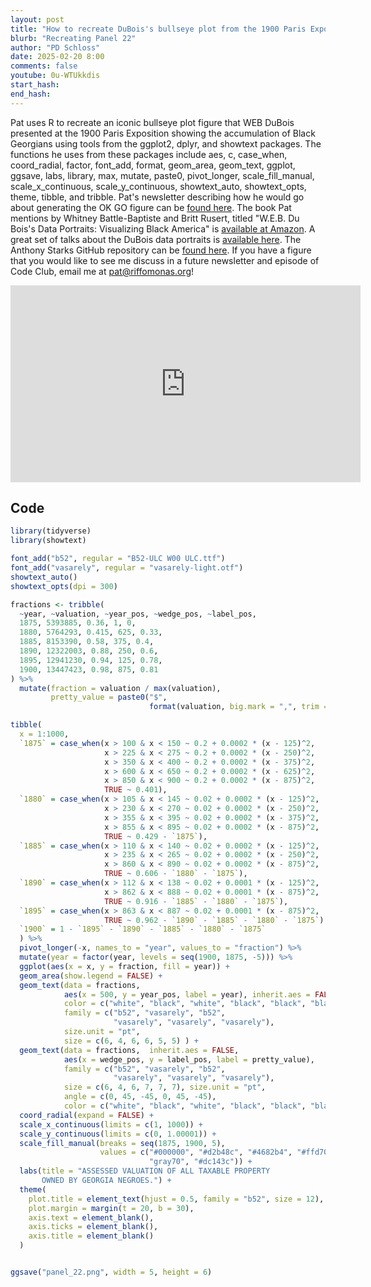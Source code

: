 ```yaml
---
layout: post
title: "How to recreate DuBois's bullseye plot from the 1900 Paris Exposition using R and ggplot2 (CC343)"
blurb: "Recreating Panel 22"
author: "PD Schloss"
date: 2025-02-20 8:00
comments: false
youtube: 0u-WTUkkdis
start_hash: 
end_hash: 
---
```


Pat uses R to recreate an iconic bullseye plot figure that WEB DuBois presented at the 1900 Paris Exposition showing the accumulation of Black Georgians using tools from the ggplot2, dplyr, and showtext packages. The functions he uses from these packages include aes, c, case_when, coord_radial, factor, font_add, format, geom_area, geom_text, ggplot, ggsave, labs, library, max, mutate, paste0, pivot_longer, scale_fill_manual, scale_x_continuous, scale_y_continuous, showtext_auto, showtext_opts, theme, tibble, and tribble. Pat's newsletter describing how he would go about generating the OK GO figure can be [found here](https://shop.riffomonas.org/posts/when-it-comes-to-learning-data-viz-steal-like-an-artist). The book Pat mentions by Whitney Battle-Baptiste and Britt Rusert, titled "W.E.B. Du Bois's Data Portraits: Visualizing Black America" is [available at Amazon](https://amzn.to/4heJOWZ). A great set of talks about the DuBois data portraits is [available here](https://www.youtube.com/watch?v=ZZST1AZj-dQ&ab_channel=Tableau). The Anthony Starks GitHub repository can be [found here](https://github.com/ajstarks/dubois-data-portraits/). If you have a figure that you would like to see me discuss in a future newsletter and episode of Code Club, email me at pat@riffomonas.org!

<iframe style="margin: 0 auto;display:block;" width="560" height="315" src="https://www.youtube.com/embed/{{ page.youtube }}" frameborder="0" allow="accelerometer; autoplay; encrypted-media; gyroscope; picture-in-picture" allowfullscreen></iframe>

## Code

```R
library(tidyverse)
library(showtext)

font_add("b52", regular = "B52-ULC W00 ULC.ttf")
font_add("vasarely", regular = "vasarely-light.otf")
showtext_auto()
showtext_opts(dpi = 300)

fractions <- tribble(
  ~year, ~valuation, ~year_pos, ~wedge_pos, ~label_pos,
  1875, 5393885, 0.36, 1, 0,
  1880, 5764293, 0.415, 625, 0.33,
  1885, 8153390, 0.58, 375, 0.4,
  1890, 12322003, 0.88, 250, 0.6,
  1895, 12941230, 0.94, 125, 0.78,
  1900, 13447423, 0.98, 875, 0.81
) %>%
  mutate(fraction = valuation / max(valuation),
         pretty_value = paste0("$", 
                               format(valuation, big.mark = ",", trim = TRUE)))

tibble(
  x = 1:1000,
  `1875` = case_when(x > 100 & x < 150 ~ 0.2 + 0.0002 * (x - 125)^2,
                     x > 225 & x < 275 ~ 0.2 + 0.0002 * (x - 250)^2,
                     x > 350 & x < 400 ~ 0.2 + 0.0002 * (x - 375)^2,
                     x > 600 & x < 650 ~ 0.2 + 0.0002 * (x - 625)^2,
                     x > 850 & x < 900 ~ 0.2 + 0.0002 * (x - 875)^2,
                     TRUE ~ 0.401),
  `1880` = case_when(x > 105 & x < 145 ~ 0.02 + 0.0002 * (x - 125)^2,
                     x > 230 & x < 270 ~ 0.02 + 0.0002 * (x - 250)^2,
                     x > 355 & x < 395 ~ 0.02 + 0.0002 * (x - 375)^2,
                     x > 855 & x < 895 ~ 0.02 + 0.0002 * (x - 875)^2,
                     TRUE ~ 0.429 - `1875`),
  `1885` = case_when(x > 110 & x < 140 ~ 0.02 + 0.0002 * (x - 125)^2,
                     x > 235 & x < 265 ~ 0.02 + 0.0002 * (x - 250)^2,
                     x > 860 & x < 890 ~ 0.02 + 0.0002 * (x - 875)^2,
                     TRUE ~ 0.606 - `1880` - `1875`), 
  `1890` = case_when(x > 112 & x < 138 ~ 0.02 + 0.0001 * (x - 125)^2,
                     x > 862 & x < 888 ~ 0.02 + 0.0001 * (x - 875)^2,
                     TRUE ~ 0.916 - `1885` - `1880` - `1875`),
  `1895` = case_when(x > 863 & x < 887 ~ 0.02 + 0.0001 * (x - 875)^2,
                     TRUE ~ 0.962 - `1890` - `1885` - `1880` - `1875`),
  `1900` = 1 - `1895` - `1890` - `1885` - `1880` - `1875`
  ) %>% 
  pivot_longer(-x, names_to = "year", values_to = "fraction") %>%
  mutate(year = factor(year, levels = seq(1900, 1875, -5))) %>%
  ggplot(aes(x = x, y = fraction, fill = year)) + 
  geom_area(show.legend = FALSE) +
  geom_text(data = fractions,
            aes(x = 500, y = year_pos, label = year), inherit.aes = FALSE,
            color = c("white", "black", "white", "black", "black", "black"),
            family = c("b52", "vasarely", "b52",
                       "vasarely", "vasarely", "vasarely"),
            size.unit = "pt",
            size = c(6, 4, 6, 6, 5, 5) ) +
  geom_text(data = fractions,  inherit.aes = FALSE,
            aes(x = wedge_pos, y = label_pos, label = pretty_value),
            family = c("b52", "vasarely", "b52",
                       "vasarely", "vasarely", "vasarely"),
            size = c(6, 4, 6, 7, 7, 7), size.unit = "pt",
            angle = c(0, 45, -45, 0, 45, -45),
            color = c("white", "black", "white", "black", "black", "black")) +
  coord_radial(expand = FALSE) + 
  scale_x_continuous(limits = c(1, 1000)) +
  scale_y_continuous(limits = c(0, 1.00001)) +
  scale_fill_manual(breaks = seq(1875, 1900, 5),
                    values = c("#000000", "#d2b48c", "#4682b4", "#ffd700",
                               "gray70", "#dc143c")) +
  labs(title = "ASSESSED VALUATION OF ALL TAXABLE PROPERTY
       OWNED BY GEORGIA NEGROES.") +
  theme(
    plot.title = element_text(hjust = 0.5, family = "b52", size = 12),
    plot.margin = margin(t = 20, b = 30),
    axis.text = element_blank(),
    axis.ticks = element_blank(),
    axis.title = element_blank()
  )


ggsave("panel_22.png", width = 5, height = 6)
```